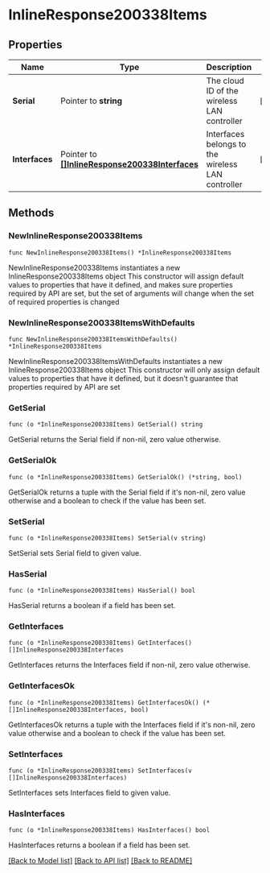 # InlineResponse200338Items

## Properties

Name | Type | Description | Notes
------------ | ------------- | ------------- | -------------
**Serial** | Pointer to **string** | The cloud ID of the wireless LAN controller | [optional] 
**Interfaces** | Pointer to [**[]InlineResponse200338Interfaces**](InlineResponse200338Interfaces.md) | Interfaces belongs to the wireless LAN controller | [optional] 

## Methods

### NewInlineResponse200338Items

`func NewInlineResponse200338Items() *InlineResponse200338Items`

NewInlineResponse200338Items instantiates a new InlineResponse200338Items object
This constructor will assign default values to properties that have it defined,
and makes sure properties required by API are set, but the set of arguments
will change when the set of required properties is changed

### NewInlineResponse200338ItemsWithDefaults

`func NewInlineResponse200338ItemsWithDefaults() *InlineResponse200338Items`

NewInlineResponse200338ItemsWithDefaults instantiates a new InlineResponse200338Items object
This constructor will only assign default values to properties that have it defined,
but it doesn't guarantee that properties required by API are set

### GetSerial

`func (o *InlineResponse200338Items) GetSerial() string`

GetSerial returns the Serial field if non-nil, zero value otherwise.

### GetSerialOk

`func (o *InlineResponse200338Items) GetSerialOk() (*string, bool)`

GetSerialOk returns a tuple with the Serial field if it's non-nil, zero value otherwise
and a boolean to check if the value has been set.

### SetSerial

`func (o *InlineResponse200338Items) SetSerial(v string)`

SetSerial sets Serial field to given value.

### HasSerial

`func (o *InlineResponse200338Items) HasSerial() bool`

HasSerial returns a boolean if a field has been set.

### GetInterfaces

`func (o *InlineResponse200338Items) GetInterfaces() []InlineResponse200338Interfaces`

GetInterfaces returns the Interfaces field if non-nil, zero value otherwise.

### GetInterfacesOk

`func (o *InlineResponse200338Items) GetInterfacesOk() (*[]InlineResponse200338Interfaces, bool)`

GetInterfacesOk returns a tuple with the Interfaces field if it's non-nil, zero value otherwise
and a boolean to check if the value has been set.

### SetInterfaces

`func (o *InlineResponse200338Items) SetInterfaces(v []InlineResponse200338Interfaces)`

SetInterfaces sets Interfaces field to given value.

### HasInterfaces

`func (o *InlineResponse200338Items) HasInterfaces() bool`

HasInterfaces returns a boolean if a field has been set.


[[Back to Model list]](../README.md#documentation-for-models) [[Back to API list]](../README.md#documentation-for-api-endpoints) [[Back to README]](../README.md)


